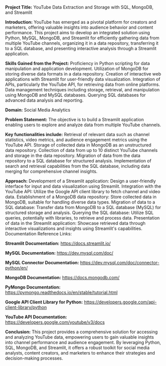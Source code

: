 **Project Title:** YouTube Data Extraction and Storage with SQL, MongoDB, and Streamlit

**Introduction:** YouTube has emerged as a pivotal platform for creators and marketers, offering valuable insights into audience behavior and content performance. This project aims to develop an integrated solution using Python, MySQL, MongoDB, and Streamlit for efficiently gathering data from multiple YouTube channels, organizing it in a data repository, transferring it to a SQL database, and presenting interactive analysis through a Streamlit application.

**Skills Gained from the Project:**
Proficiency in Python scripting for data manipulation and application development.
Utilization of MongoDB for storing diverse data formats in a data repository.
Creation of interactive web applications with Streamlit for user-friendly data visualization.
Integration of APIs, particularly the YouTube API, for retrieving data from online platforms.
Data management techniques including storage, retrieval, and manipulation using MongoDB and MySQL databases.
Querying SQL databases for advanced data analysis and reporting.

**Domain:** Social Media Analytics

**Problem Statement:** The objective is to build a Streamlit application enabling users to explore and analyze data from multiple YouTube channels. 

**Key functionalities include:**
Retrieval of relevant data such as channel statistics, video metrics, and audience engagement metrics using the YouTube API.
Storage of collected data in MongoDB as an unstructured data repository.
Collection of data from up to 10 distinct YouTube channels and storage in the data repository.
Migration of data from the data repository to a SQL database for structured analysis.
Implementation of search and retrieval capabilities from the SQL database, including data merging for comprehensive channel insights.

**Approach:**
Development of a Streamlit application: Design a user-friendly interface for input and data visualization using Streamlit.
Integration with the YouTube API: Utilize the Google API client library to fetch channel and video data.
Establishment of a MongoDB data repository: Store collected data in MongoDB, suitable for handling diverse data types.
Migration of data to a SQL database: Transfer data from MongoDB to a SQL database (MySQL) for structured storage and analysis.
Querying the SQL database: Utilize SQL queries, potentially with libraries, to retrieve and process data.
Presentation of data in the Streamlit application: Showcase retrieved data through interactive visualizations and insights using Streamlit's capabilities.
Documentation Reference Links:

**Streamlit Documentation:** https://docs.streamlit.io/

**MySQL Documentation:** https://dev.mysql.com/doc/

**MySQL Connector Documentation:** https://dev.mysql.com/doc/connector-python/en/

**MongoDB Documentation:** https://docs.mongodb.com/

**PyMongo Documentation:** https://pymongo.readthedocs.io/en/stable/tutorial.html

**Google API Client Library for Python:** https://developers.google.com/api-client-library/python

**YouTube API Documentation:** https://developers.google.com/youtube/v3/docs

**Conclusion:** This project provides a comprehensive solution for accessing and analyzing YouTube data, empowering users to gain valuable insights into channel performance and audience engagement. By leveraging Python, SQL, MongoDB, and Streamlit, it offers a robust toolkit for social media analysts, content creators, and marketers to enhance their strategies and decision-making processes.
